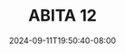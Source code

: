 --- 
title: "ABITA 12"
description: "streaming  video bokep ABITA 12 terbaru full baru"
date: 2024-09-11T19:50:40-08:00
file_code: "o41od22q2ejh"
draft: false
cover: "vxfj5wvmnyshocd9.jpg"
tags: ["ABITA", "bokep-indo", "bokep-viral", "bokep-ig"]
length: 136
fld_id: "1482565"
foldername: "ABITA"
categories: ["ABITA"]
views: 0
---